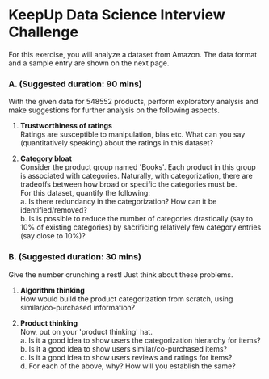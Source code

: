 # KeepUp Data Science Interview Challenge
For this exercise, you will analyze a dataset from Amazon. The data format and a sample entry are shown on the next page.

### A. (Suggested duration: 90 mins)
With the given data for 548552 products, perform exploratory analysis and make suggestions for further analysis on the following aspects.

1. **Trustworthiness of ratings**  
Ratings are susceptible to manipulation, bias etc. What can you say (quantitatively speaking) about the ratings in this dataset?

2. **Category bloat**  
Consider the product group named 'Books'. Each product in this group is associated with categories. Naturally, with categorization, there are tradeoffs between how broad or specific the categories must be.  
For this dataset, quantify the following:  
a. Is there redundancy in the categorization? How can it be identified/removed?  
b. Is is possible to reduce the number of categories drastically (say to 10% of existing categories) by sacrificing relatively few category entries (say close to 10%)?  

### B. (Suggested duration: 30 mins)
Give the number crunching a rest! Just think about these problems.
1. **Algorithm thinking**    
How would build the product categorization from scratch, using similar/co-purchased information?

2. **Product thinking**    
Now, put on your 'product thinking' hat.    
a. Is it a good idea to show users the categorization hierarchy for items?  
b. Is it a good idea to show users similar/co-purchased items?  
c. Is it a good idea to show users reviews and ratings for items?  
d. For each of the above, why? How will you establish the same?  
